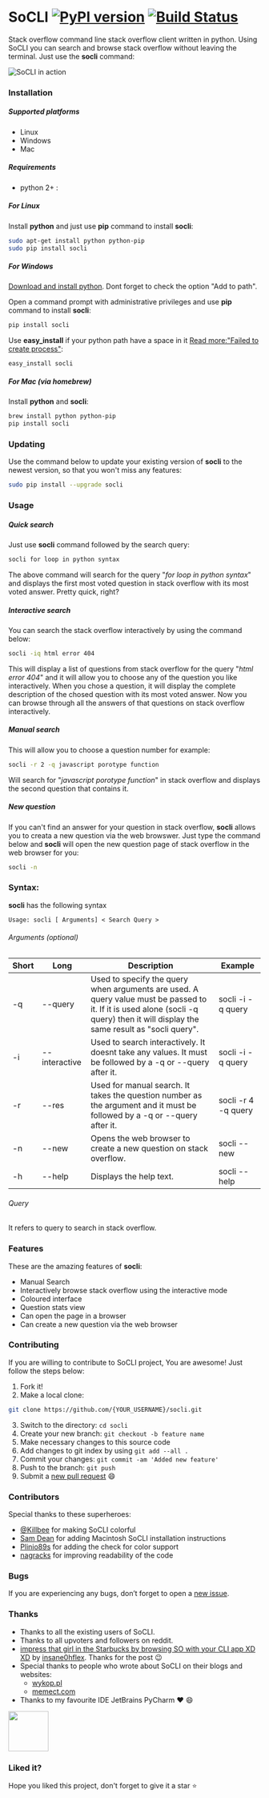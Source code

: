 # SoCLI [![PyPI version](https://badge.fury.io/py/socli.svg)](https://badge.fury.io/py/socli) [![Build Status](https://travis-ci.org/gautamkrishnar/socli.svg?branch=master)](https://travis-ci.org/gautamkrishnar/socli) 
Stack overflow command line stack overflow client written in python. Using SoCLI you can search and browse stack overflow without leaving the terminal. Just use the **socli** command:

![SoCLI in action](https://cloud.githubusercontent.com/assets/8397274/16355211/ae134c66-3acd-11e6-807f-adb8f3bbcf44.gif)

### Installation

##### Supported platforms
* Linux
* Windows
* Mac

##### Requirements
* python 2+ :

##### For Linux
Install **python** and just use **pip** command to install **socli**:
```bash
sudo apt-get install python python-pip
sudo pip install socli
```
##### For Windows
[Download and install python](https://www.python.org/downloads/). Dont forget to check the option "Add to path".

Open a command prompt with administrative privileges and use **pip** command to install **socli**:
```bash
pip install socli
```
Use **easy_install** if your python path have a space in it [Read more:"Failed to create process"](https://github.com/gautamkrishnar/socli/issues/6):
```
easy_install socli
```

##### For Mac (via homebrew)
Install **python** and **socli**:
```bash
brew install python python-pip
pip install socli
```
### Updating
Use the command below to update your existing version of **socli** to the newest version, so that you won't miss any features:
```bash
sudo pip install --upgrade socli
```

### Usage
##### Quick search
Just use **socli** command followed by the search query:
```bash
socli for loop in python syntax

```

The above command will search for the query "*for loop in python syntax*" and displays the first most voted question in stack overflow with its most voted answer. Pretty quick, right?

##### Interactive search
You can search the stack overflow interactively by using the command below:
```sh
socli -iq html error 404
```

This will display a list of questions from stack overflow for the query "*html error 404*" and it will allow you to choose any of the question you like interactively. When you chose a question, it will display the complete description of the chosed question with its most voted answer. Now you can browse through all the answers of that questions on stack overflow interactively.

##### Manual search
This will allow you to choose a question number for example:
```sh
socli -r 2 -q javascript porotype function
```
Will search for "*javascript porotype function*" in stack overflow and displays the second question that contains it.

##### New question
If you can't find an answer for your question in stack overflow, **socli** allows you to creata a new question via the web browswer. Just type the command below and **socli** will open the new question page of stack overflow in the web browser for you:
```sh
socli -n
```

### Syntax:
**socli** has the following syntax
```
Usage: socli [ Arguments] < Search Query >
```

###### Arguments (optional)
| Short | Long | Description | Example |
|--------|--------|--------|--------|
| -q | --query | Used to specify the query when arguments are used. A query value must be passed to it. If it is used alone (socli -q query) then it will display the same result as "socli query". | socli -i -q query |
| -i | --interactive |  Used to search interactively. It doesnt take any values. It must be followed by a -q or --query after it. | socli -i -q query |
| -r | --res | Used for manual search. It takes the question number as the argument and it must be followed by a  -q or --query after it. | socli -r 4 -q query |
| -n | --new | Opens the web browser to create a new question on stack overflow. | socli --new |
| -h | --help | Displays the help text. | socli --help |

###### Query
It refers to query to search in stack overflow.

### Features
These are the amazing features of **socli**:
* Manual Search
* Interactively browse stack overflow using the interactive mode
* Coloured interface
* Question stats view
* Can open the page in a browser
* Can create a new question via the web browser

### Contributing
If you are willing to contribute to SoCLI project, You are awesome! Just follow the steps below:

1. Fork it!
2. Make a local clone: 
  ```sh
  git clone https://github.com/{YOUR_USERNAME}/socli.git
  ```

3. Switch to the directory: `cd socli` 
4. Create your new branch: `git checkout -b feature name`
5. Make necessary changes to this source code
6. Add changes to git index by using `git add --all .`
7. Commit your changes: `git commit -am 'Added new feature'`
8. Push to the branch: `git push`
9. Submit a [new pull request](https://github.com/gautamkrishnar/socli/pull/new) :smile:

### Contributors
Special thanks to these superheroes:
* [@Killbee](https://github.com/kilbee) for making SoCLI colorful 
* [Sam Dean](https://github.com/deanWombourne) for adding Macintosh SoCLI installation instructions
* [Plinio89s](https://github.com/Plinio89s) for adding the check for color support
* [nagracks](https://github.com/nagracks) for improving readability of the code

### Bugs
If you are experiencing any bugs, don’t forget to open a [new issue](https://github.com/gautamkrishnar/socli/issues/new).

### Thanks
* Thanks to all the existing users of SoCLI.
* Thanks to all upvoters and followers on reddit.
* [impress that girl in the Starbucks by browsing SO with your CLI app XD XD](https://www.reddit.com/r/programmingcirclejerk/comments/4pwil4/impress_that_girl_in_the_starbucks_by_browsing_so/) by [insane0hflex](https://www.reddit.com/user/insane0hflex). Thanks for the post :wink:
* Special thanks to people who wrote about SoCLI on their blogs and websites:
	* [wykop.pl](http://www.wykop.pl/wpis/18286681/python-stackoverflow-interfejs-bo-sciaga-musi-byc-/)
	* [memect.com](http://forum.memect.com/blog/thread/py-2016-06-26/)
* Thanks to my favourite IDE JetBrains PyCharm :heart: :smile:

<img src="https://cloud.githubusercontent.com/assets/8397274/16355101/edb3b98a-3aca-11e6-8db5-5f54cd4b9969.png" width=80px>

### Liked it?
Hope you liked this project, don't forget to give it a star :star:
